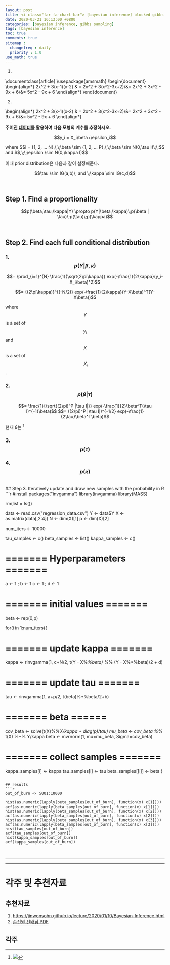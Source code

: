 ```yaml
---
layout: post
title: <i class="far fa-chart-bar"> [bayesian inference] blocked gibbs sampler</i>
date: 2020-03-21 16:13:00 +0800
categories: [bayesian inference, gibbs sampling]
tags: [bayesian inference]
toc: true
comments: true
sitemap :
  changefreq : daily
  priority : 1.0
use_math: true
---
```

<script id="MathJax-script" async
  src="https://cdn.jsdelivr.net/npm/mathjax@3/es5/tex-mml-chtml.js">
</script>

1.  
\documentclass{article}
\usepackage{amsmath}
\begin{document}
\begin{align*}
2x^2 + 3(x-1)(x-2) & = 2x^2 + 3(x^2-3x+2)\\&= 2x^2 + 3x^2 - 9x + 6\\&= 5x^2 - 9x + 6
\end{align*}
\end{document} 

2.  
\begin{align*}
2x^2 + 3(x-1)(x-2) & = 2x^2 + 3(x^2-3x+2)\\&= 2x^2 + 3x^2 - 9x + 6\\&= 5x^2 - 9x + 6
\end{align*}



<b>주어진 [데이터](/assets/data/posts/[gibbs-sampler]-regression-data.html)를 활용하여 다음 모형의 계수를 추정하시오.</b>  

<p align="center">$$y_i = X_i\beta+\epsilon_i$$</p>  
where $$i = {1, 2, ... N},\;\;\beta \sim {1, 2, ... P},\;\;\beta \sim N(0,\tau I)\;\;$$ and $$,\;\;\epsilon \sim N(0,\kappa I)$$
  
이때 prior distribution은 다음과 같이 설정해준다.  
<p align="center">$$\tau \sim IG(a,b)\; and \;\kappa \sim IG(c,d)$$</p>  

<br>

## Step 1. Find a proportionality
<p align="center">$$p(\beta,\tau,\kappa|Y) \propto p(Y|\beta,\kappa)\;p(\beta | \tau)\;p(\tau)\;p(\kappa)$$</p>   

<br>

## Step 2. Find each full conditional distribution
### 1. $$p(Y|\beta,\kappa)$$ 
<p align="center">$$= \prod_{i=1}^{N} \frac{1}{\sqrt{2\pi\kappa}} exp(-\frac{1}{2\kappa}(y_i-X_i\beta)^2)$$

$$= {(2\pi\kappa)}^{(-N/2)} exp(-\frac{1}{2\kappa}(Y-X\beta)^T(Y-X\beta))$$</p>    

where $$\;Y\;$$ is a set of $$\;y_i\;$$ and $$\;X\;$$ is a set of $$\;X_i$$.  

### 2. $$p(\beta | \tau)$$


<p align="center">
  $$= \frac{1}{\sqrt{(2\pi)^P |\tau I|}} exp(-\frac{1}{2}\beta^T(\tau I)^{-1}\beta)$$
  $$= ((2\pi)^P |\tau I|)^{-1/2} exp(-\frac{1}{2\tau}\beta^T\beta)$$
  
</p>  

현재 $\beta$는 [^multi]
[^multi]: ![](https://wikimedia.org/api/rest_v1/media/math/render/svg/c66e6f6abd66698181e114a4b00da97446efd3c4)

### 3. $$p(\tau)$$

### 4. $$p(\kappa)$$

<br>
## Step 3. Iteratively update and draw new samples with the probability in R
```r
#install.packages("invgamma")
library(invgamma)
library(MASS)

rm(list = ls())

data <- read.csv("regression_data.csv")
Y <- data$Y
X <- as.matrix(data[,2:4])
N <- dim(X)[1]
p <- dim(X)[2]

num_iters <- 10000

tau_samples <- c()
beta_samples <- list()
kappa_samples <- c()

# ======= Hyperparameters ======= #
a <- 1 ; b <- 1 
c <- 1 ; d <- 1

# ======= initial values ======= # 
beta <- rep(0,p)

for(i in 1:num_iters){
  # ======= update kappa ======= #
  kappa <- rinvgamma(1, c+N/2, t(Y - X%*%beta) %*% (Y - X%*%beta)/2 + d)
  
  # ======= update tau ======= #
  tau <- rinvgamma(1, a+p/2, t(beta)%*%beta/2+b)
  
  # ======= beta ====== #
  cov_beta <- solve(t(X)%*%X/kappa + diag(p)/tau)
  mu_beta <- cov_beta %*% t(X) %*% Y/kappa
  beta <- mvrnorm(1, mu=mu_beta, Sigma=cov_beta)
  
  # ======= collect samples ======= #
  kappa_samples[i] <- kappa
  tau_samples[i] <- tau
  beta_samples[[i]] <- beta
}
```

## results
```r
out_of_burn <- 5001:10000

hist(as.numeric(lapply(beta_samples[out_of_burn], function(x) x[1])))
acf(as.numeric(lapply(beta_samples[out_of_burn], function(x) x[1])))
hist(as.numeric(lapply(beta_samples[out_of_burn], function(x) x[2])))
acf(as.numeric(lapply(beta_samples[out_of_burn], function(x) x[2])))
hist(as.numeric(lapply(beta_samples[out_of_burn], function(x) x[3])))
acf(as.numeric(lapply(beta_samples[out_of_burn], function(x) x[3])))
hist(tau_samples[out_of_burn])
acf(tau_samples[out_of_burn])
hist(kappa_samples[out_of_burn])
acf(kappa_samples[out_of_burn])
```


<br>  

***
***
# 각주 및 추천자료

## 추천자료 
1. https://jinwonsohn.github.io/lecture/2020/01/10/Bayesian-Inference.html
2. [손진원 선배님 PDF](https://jinwonsohn.github.io/pdfs/BI_L4.pdf) 

## 각주
